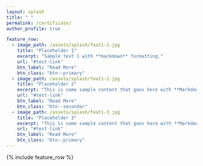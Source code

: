 ```yaml
---
layout: splash
title: " "
permalink: /certificate/
author_profile: true

feature_row:
  - image_path: /assets/splash/feat1-1.jpg
    title: "Placeholder 1"
    excerpt: "Sample text 1 with **markdown** formatting."
    url: "#test-link"
    btn_label: "Read More"
    btn_class: "btn--primary"
  - image_path: /assets/splash/feat1-2.jpg
    title: "Placeholder 2"
    excerpt: "This is some sample content that goes here with **Markdown** formatting."
    url: "#test-link"
    btn_label: "Read More"
    btn_class: "btn--secondar"
  - image_path: /assets/splash/feat1-3.jpg
    title: "Placeholder 3"
    excerpt: "This is some sample content that goes here with **Markdown** formatting."
    url: "#test-link"
    btn_label: "Read More"
    btn_class: "btn--primary"
---
```


{% include feature_row %}

